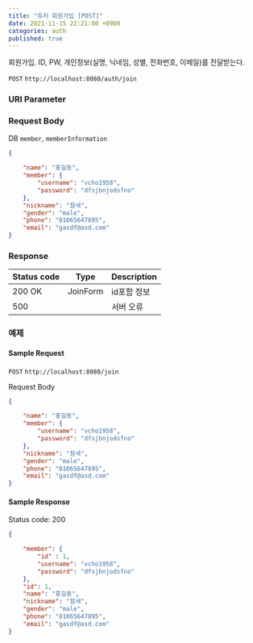 ```yaml
---
title: "유저 회원가입 [POST]"
date: 2021-11-15 22:21:00 +0900
categories: auth
published: true
---
```


회원가입. ID, PW, 개인정보(실명, 닉네임, 성별, 전화번호, 이메일)를 전달받는다.

`POST` `http://localhost:8080/auth/join`

### URI Parameter

### Request Body

DB `member`, `memberInformation`

```json
{

    "name": "홍길동",
    "member": {
        "username": "vcho1958",
        "password": "dfsjbnjodsfno"
    },
    "nickname": "참새",
    "gender": "male",
    "phone": "01065647895",
    "email": "gasdf@asd.com"
}
```





### Response

| Status code | Type     | Description |
| ----------- | -------- | ----------- |
| 200 OK      | JoinForm | id포함 정보 |
| 500         |          | 서버 오류   |



### 예제

#### Sample Request

`POST` `http://localhost:8080/join`

Request Body

```json
{

    "name": "홍길동",
    "member": {
        "username": "vcho1958",
        "password": "dfsjbnjodsfno"
    },
    "nickname": "참새",
    "gender": "male",
    "phone": "01065647895",
    "email": "gasdf@asd.com"
}
```

#### Sample Response

Status code: 200

```json
{

    "member": {
        "id" : 1,
        "username": "vcho1958",
        "password": "dfsjbnjodsfno"
    },
    "id": 1,
    "name": "홍길동",
    "nickname": "참새",
    "gender": "male",
    "phone": "01065647895",
    "email": "gasdf@asd.com"
}
```


